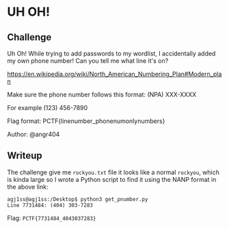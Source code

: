 # **UH OH!**
## **Challenge**
Uh Oh! While trying to add passwords to my wordlist, I accidentally added my own phone number! Can you tell me what line it's on?

https://en.wikipedia.org/wiki/North_American_Numbering_Plan#Modern_plan

Make sure the phone number follows this format: (NPA) XXX-XXXX

For example (123) 456-7890

Flag format: PCTF{linenumber_phonenumonlynumbers}

Author: @angr404
## **Writeup**
The challenge give me `rockyou.txt` file it looks like a normal `rockyou`, which is kinda large so I wrote a Python script to find it using the NANP format in the above link:

```console
agj1ss@agj1ss:/Desktop$ python3 get_pnumber.py
Line 7731484: (404) 303-7283
```

Flag: `PCTF{7731484_4043037283}`
